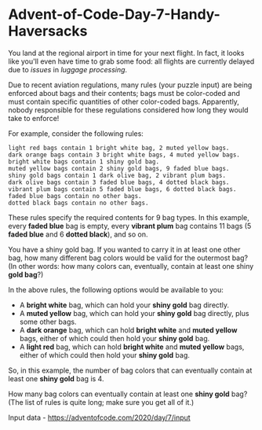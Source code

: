 # Advent-of-Code-Day-7-Handy-Haversacks

You land at the regional airport in time for your next flight. In fact, it looks like you'll even have time to grab some food: all flights are currently delayed due to *issues* in *luggage processing*.

Due to recent aviation regulations, many rules (your puzzle input) are being enforced about bags and their contents; bags must be color-coded and must contain specific quantities of other color-coded bags. Apparently, nobody responsible for these regulations considered how long they would take to enforce!

For example, consider the following rules:

```
light red bags contain 1 bright white bag, 2 muted yellow bags.
dark orange bags contain 3 bright white bags, 4 muted yellow bags.
bright white bags contain 1 shiny gold bag.
muted yellow bags contain 2 shiny gold bags, 9 faded blue bags.
shiny gold bags contain 1 dark olive bag, 2 vibrant plum bags.
dark olive bags contain 3 faded blue bags, 4 dotted black bags.
vibrant plum bags contain 5 faded blue bags, 6 dotted black bags.
faded blue bags contain no other bags.
dotted black bags contain no other bags.
```

These rules specify the required contents for 9 bag types. In this example, every **faded blue** bag is empty, every **vibrant plum** bag contains 11 bags (5 **faded blue** and 6 **dotted black**), and so on.

You have a shiny gold bag. If you wanted to carry it in at least one other bag, how many different bag colors would be valid for the outermost bag? (In other words: how many colors can, eventually, contain at least one shiny **gold bag**?)

In the above rules, the following options would be available to you:

 - A **bright white** bag, which can hold your **shiny gold** bag directly.
 - A **muted yellow** bag, which can hold your **shiny gold** bag directly, plus some other bags.
 - A **dark orange** bag, which can hold **bright white** and **muted yellow** bags, either of which could then hold your **shiny gold** bag.
 - A **light red** bag, which can hold **bright white** and **muted yellow** bags, either of which could then hold your **shiny gold** bag.

So, in this example, the number of bag colors that can eventually contain at least one **shiny gold** bag is 4.

How many bag colors can eventually contain at least one **shiny gold** bag? (The list of rules is quite long; make sure you get all of it.)

Input data - https://adventofcode.com/2020/day/7/input
